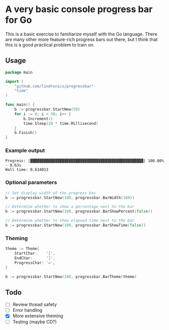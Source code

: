 # A very basic console progress bar for Go

This is a basic exercise to familiarize myself with the Go language.
There are many other more feature-rich progress bars out there, but I think that this is a good practical problem to train on.

## Usage

```Go
package main

import (
    "github.com/lindronics/progressbar"
    "time"
)

func main() {
    b := progressbar.StartNew(50)
    for i := 0; i < 50; i++ {
        b.Increment()
        time.Sleep(20 * time.Millisecond)
    }
    b.Finish()
}
```

### Example output
```
Progress: |▓▓▓▓▓▓▓▓▓▓▓▓▓▓▓▓▓▓▓▓▓▓▓▓▓▓▓▓▓▓▓▓▓▓▓▓▓▓▓▓▓▓▓▓▓▓▓▓▓▓| 100.00% - 0.63s 
Wall time: 0.634013
```

### Optional parameters
```Go
// Set display width of the progress bar
b := progressbar.StartNew(100, progressbar.BarWidth(100))

// Determine whether to show a percentage next to the bar
b := progressbar.StartNew(100, progressbar.BarShowPercent(false))

// Determine whether to show elapsed time next to the bar
b := progressbar.StartNew(100, progressbar.BarShowTime(false))
```

### Theming
```Go
theme := Theme{
    StartChar:    '[',
    EndChar:      ']',
    ProgressChar: '=',
}

b := progressbar.StartNew(100, progressbar.BarTheme(theme)

```

## Todo

* [ ] Review thread safety
* [ ] Error handling
* [x] More extensive theming
* [ ] Testing (maybe CD?)
